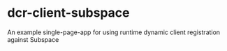 # dcr-client-subspace
An example single-page-app for using runtime dynamic client registration against Subspace
